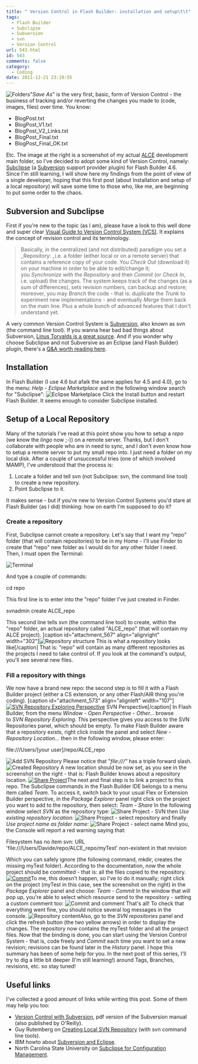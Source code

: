 ```yaml
---
title: " Version Control in Flash Builder: installation and setup\t\t"
tags:
  - Flash Builder
  - Subclipse
  - Subversion
  - svn
  - Version Control
url: 543.html
id: 543
comments: false
category:
  - Coding
date: 2011-12-21 23:19:55
---
```


![Folders](http://localhost:8888/wp-content/uploads/2011/12/Folders.png)"_Save As_" is the very first, basic, form of Version Control - the business of tracking and/or reverting the changes you made to (code, images, files) over time. You know:

*   BlogPost.txt
*   BlogPost_V1.txt
*   BlogPost\_V2\_Links.txt
*   BlogPost_Final.txt
*   BlogPost\_Final\_OK.txt

Etc. The image at the right is a screenshot of my actual [ALCE](http://www.bigano.com/ALCE "ALCE - Advanced Local Contrast Enhancer for Photoshop") development main folder, so I've decided to adopt some kind of Version Control, namely: [Subclipse](http://subclipse.tigris.org/ "Subclipse") (a [Subversion](http://subversion.apache.org/ "Subversion") support provider plugin) for Flash Builder 4.6. Since I'm still learning, I will show here my findings from the point of view of a single developer, hoping that this first post (about Installation and setup of a local repository) will save some time to those who, like me, are beginning to put some order to the chaos.

Subversion and Subclipse
------------------------

First if you're new to the topic (as I am), please have a look to this well done and super clear [Visual Guide to Version Control System (VCS)](http://betterexplained.com/articles/a-visual-guide-to-version-control/ "A Visual Guide to Version Control"). It explains the concept of revision control and its terminology.

> Basically, in the centralized (and not distributed) paradigm you set a _Repository: _i.e. a folder (either local or on a remote server) that contains a reference copy of your code. You _Check Out_ (download it) on your machine in order to be able to edit/change it; you _Synchronize with the Repository_ and then _Commit_ (or _Check In_, i.e. upload) the changes. The system keeps track of the changes (as a sum of differences), sets revision numbers, can backup and restore; moreover, you may _Branch_ the code - that is: duplicate the _Trunk_ to experiment new implementations - and eventually _Merge_ them back on the main line. Plus a whole bunch of advanced features that I don't understand yet.

A very common Version Control System is [Subversion](http://subversion.apache.org/ "Subversion"), also known as svn (the command line tool). If you wanna hear bad bad things about Subversion, [Linus Torvalds is a great source](http://www.youtube.com/watch?v=4XpnKHJAok8 "Linus Torvalds on Git"). And if you wonder why choose Subclipse and not Subversive as an Eclipse (and Flash Builder) plugin, there's a [Q&A worth reading here](http://stackoverflow.com/questions/61320/svn-plugins-for-eclipse-subclipse-vs-subversive "SVN plugins for Eclipse").

Installation
------------

In Flash Builder (I use 4.6 but afaik the same applies for 4.5 and 4.0), go to the menu: _Help - Eclipse Marketplace_ and in the following window search for "Subclipse": ![Eclipse Marketplace](http://localhost:8888/wp-content/uploads/2011/12/EclipseMarketplace.png) Click the Install button and restart Flash Builder. It seems enough to consider Subclipse installed.

Setup of a Local Repository
---------------------------

Many of the tutorials I've read at this point show you how to setup a _repo_ (we know the _lingo_ now ;-)) on a remote server. Thanks, but I don't collaborate with people who are in need to sync, and I don't even know how to setup a remote server to put my small repo into. I just need a folder on my local disk. After a couple of unsuccessful tries (one of which involved MAMP), I've understood that the process is:

1.  Locate a folder and tell svn (not Subclipse: svn, the command line tool) to create a new repository.
2.  Point Subclipse to it.

It makes sense - but if you're new to Version Control Systems you'd stare at Flash Builder (as I did) thinking: how on earth I'm supposed to do it?

### Create a repository

First, Subclipse cannot create a repository. Let's say that I want my "repo" folder (that will contain repositories) to be in my Home - I'll use Finder to create that "repo" new folder as I would do for any other folder I need. Then, I must open the Terminal:

![Terminal](http://localhost:8888/wp-content/uploads/2011/12/Terminal.png)

And type a couple of commands:

cd repo

This first line is to enter into the "repo" folder I've just created in Finder.

svnadmin create ALCE_repo

This second line tells svn (the command line tool) to create, within the "repo" folder, an actual repository called "ALCE\_repo" (that will contain my ALCE project). \[caption id="attachment\_567" align="alignright" width="302"\]![Repository structure](http://localhost:8888/wp-content/uploads/2011/12/Repository.png) This is what a repository looks like\[/caption\] That is: "repo" will contain as many different repositories as the projects I need to take control of. If you look at the command's output, you'll see several new files.

### Fill a repository with things

We now have a brand new repo: the second step is to fill it with a Flash Builder project (either a CS extension, or any other Flash/AIR thing you're coding). \[caption id="attachment_573" align="alignleft" width="107"\][![SVN Repository Exploring Perspective](http://localhost:8888/wp-content/uploads/2011/12/Perspective-150x209.png)](http://localhost:8888/wp-content/uploads/2011/12/Perspective.png) SVN Perspective\[/caption\] In Flash Builder, from the menu _Window - Open Perspective - Other..._ browse to _SVN Repository Exploring_. This perspective gives you access to the SVN Repositories panel, which should be empty. To make Flash Builder aware that a repository exists, right click inside the panel and select _New - Repository Location..._ then in the following window, please enter:

file:///Users/\[your user\]/repo/ALCE_repo

![Add SVN Repository](http://localhost:8888/wp-content/uploads/2011/12/AddSVNRepository.png) Please notice that "_file:///"_ has a triple forward slash. ![Created Repository](http://localhost:8888/wp-content/uploads/2011/12/CreatedRepo.png) A new location should be now set, as you see in the screenshot on the right - that is: Flash Builder knows about a repository location. [![Share Project](http://localhost:8888/wp-content/uploads/2011/12/ShareProject-150x186.png)](http://localhost:8888/wp-content/uploads/2011/12/ShareProject.png)The next and final step is to link a project to this repo. The Subclipse commands in the Flash Builder IDE belongs to a menu item called _Team_. To access it, switch back to your usual Flex or Extension Builder perspective, in the _Package Explorer_ panel right click on the project you want to add to the repository, then select: _Team - Share_ In the following window select _SVN_ as the repository type: ![Share Project - SVN](http://localhost:8888/wp-content/uploads/2011/12/ShareProject_SVN.png) then _Use existing repository location:_ ![Share Project - select repository](http://localhost:8888/wp-content/uploads/2011/12/ShareProject_SelRep.png) and finally _Use project name as folder name:_ ![Share Project - select name](http://localhost:8888/wp-content/uploads/2011/12/ShareProject_SelName.png) Mind you, the Console will report a red warning saying that:

Filesystem has no item svn: URL 'file:///Users/Davide/repo/ALCE_repo/myTest' non-existent in that revision

Which you can safely ignore (the following command, mkdir, creates the missing myTest folder). According to the documentation, now the whole project should be committed - that is: all the files copied to the repository. [![Commit](http://localhost:8888/wp-content/uploads/2011/12/Commit-150x150.png)](http://localhost:8888/wp-content/uploads/2011/12/Commit.png)To me, this doesn't happen, so I've to do it manually; right click on the project (myTest in this case, see the screenshot on the right) in the _Package Explorer_ panel and choose: _Team - Commit_ In the window that will pop up, you're able to select which resource send to the repository - setting a custom comment too: ![Commit and comment](http://localhost:8888/wp-content/uploads/2011/12/CommitComment.png) That's all! To check that everything went fine, you should notice several log messages in the console. ![Repository content](http://localhost:8888/wp-content/uploads/2011/12/RepositoryContent.png)Also, go to the _SVN repositories_ panel and click the refresh button (the two yellow arrows) in order to display the changes. The repository now contains the myTest folder and all the project files. Now that the binding is done, you can start using the Version Control System - that is, code freely and _Commit_ each time you want to set a new revision; revisions can be found later in the _History_ panel. I hope this summary has been of some help for you. In the next post of this series, I'll try to dig a little bit deeper (I'm still learning!) around Tags, Branches, revisions, etc. so stay tuned!

Useful links
------------

I've collected a good amount of links while writing this post. Some of them may help you too:

*   [Version Control with Subversion](http://svnbook.red-bean.com/en/1.7/svn-book.pdf "SVN book"), pdf version of the Subversion manual (also published by O'Reilly).
*   Guy Rutemberg on [Creating Local SVN Repository](http://www.guyrutenberg.com/2007/10/29/creating-local-svn-repository-home-repository/ "Creating Local SVN Repository") (with svn command line tools).
*   IBM howto about [Subversion and Eclipse](http://www.ibm.com/developerworks/opensource/library/os-ecl-subversion/#resources "Subversion and Eclipse").
*   North Carolina State University on [Subclipse for Configuration Management](http://agile.csc.ncsu.edu/SEMaterials/tutorials/subclipse/index.html#section1_0 "Subclipse for Configuration Management").